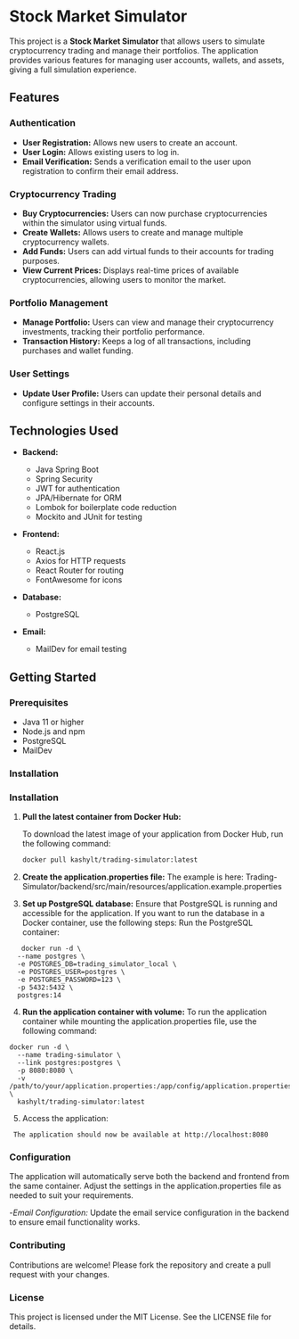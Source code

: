 # Stock Market Simulator

This project is a **Stock Market Simulator** that allows users to simulate cryptocurrency trading and manage their portfolios. The application provides various features for managing user accounts, wallets, and assets, giving a full simulation experience.

## Features

### Authentication
- **User Registration:** Allows new users to create an account.
- **User Login:** Allows existing users to log in.
- **Email Verification:** Sends a verification email to the user upon registration to confirm their email address.

### Cryptocurrency Trading
- **Buy Cryptocurrencies:** Users can now purchase cryptocurrencies within the simulator using virtual funds.
- **Create Wallets:** Allows users to create and manage multiple cryptocurrency wallets.
- **Add Funds:** Users can add virtual funds to their accounts for trading purposes.
- **View Current Prices:** Displays real-time prices of available cryptocurrencies, allowing users to monitor the market.

### Portfolio Management
- **Manage Portfolio:** Users can view and manage their cryptocurrency investments, tracking their portfolio performance.
- **Transaction History:** Keeps a log of all transactions, including purchases and wallet funding.

### User Settings
- **Update User Profile:** Users can update their personal details and configure settings in their accounts.

## Technologies Used

- **Backend:**
  - Java Spring Boot
  - Spring Security
  - JWT for authentication
  - JPA/Hibernate for ORM
  - Lombok for boilerplate code reduction
  - Mockito and JUnit for testing

- **Frontend:**
  - React.js
  - Axios for HTTP requests
  - React Router for routing
  - FontAwesome for icons

- **Database:**
  - PostgreSQL

- **Email:**
  - MailDev for email testing

## Getting Started

### Prerequisites

- Java 11 or higher
- Node.js and npm
- PostgreSQL
- MailDev

### Installation
### Installation

1. **Pull the latest container from Docker Hub:**

   To download the latest image of your application from Docker Hub, run the following command:

   ```bash
   docker pull kashylt/trading-simulator:latest

2. **Create the application.properties file:**
    The example is here: Trading-Simulator/backend/src/main/resources/application.example.properties

3. **Set up PostgreSQL database:**
Ensure that PostgreSQL is running and accessible for the application. If you want to run the database in a Docker container, use the following steps:
Run the PostgreSQL container:
```
   docker run -d \
  --name postgres \
  -e POSTGRES_DB=trading_simulator_local \
  -e POSTGRES_USER=postgres \
  -e POSTGRES_PASSWORD=123 \
  -p 5432:5432 \
  postgres:14
```
4. **Run the application container with volume:**
To run the application container while mounting the application.properties file, use the following command:

```
docker run -d \
  --name trading-simulator \
  --link postgres:postgres \
  -p 8080:8080 \
  -v /path/to/your/application.properties:/app/config/application.properties \
  kashylt/trading-simulator:latest
```
5. Access the application:
  ```
   The application should now be available at http://localhost:8080
```

### Configuration
   The application will automatically serve both the backend and frontend from the same container.
Adjust the settings in the application.properties file as needed to suit your requirements.
  
 -*Email Configuration:*
   Update the email service configuration in the backend to ensure email functionality works.

### Contributing
   Contributions are welcome! Please fork the repository and create a pull request with your changes.

### License
   This project is licensed under the MIT License. See the LICENSE file for details.





   
   
